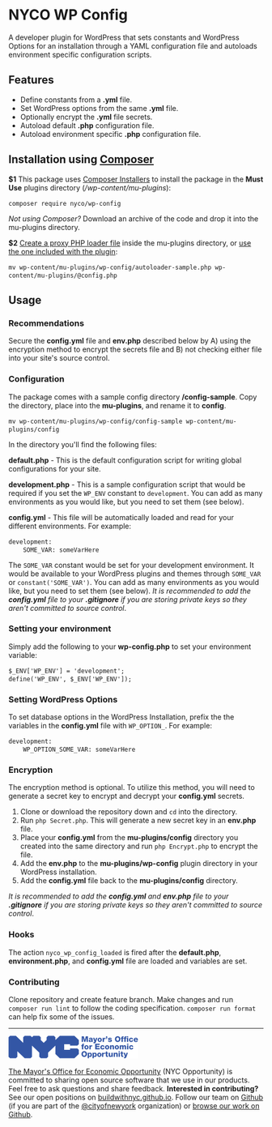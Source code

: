 # NYCO WP Config

A developer plugin for WordPress that sets constants and WordPress Options for an installation through a YAML configuration file and autoloads environment specific configuration scripts.

## Features

* Define constants from a **.yml** file.
* Set WordPress options from the same **.yml** file.
* Optionally encrypt the **.yml** file secrets.
* Autoload default **.php** configuration file.
* Autoload environment specific **.php** configuration file.

## Installation using [Composer](https://getcomposer.org/)

**$1** This package uses [Composer Installers](https://github.com/composer/installers) to install the package in the **Must Use** plugins directory (*/wp-content/mu-plugins*):

    composer require nyco/wp-config

*Not using Composer?* Download an archive of the code and drop it into the mu-plugins directory.

**$2** [Create a proxy PHP loader file](https://wordpress.org/support/article/must-use-plugins/#caveats) inside the mu-plugins directory, or [use the one included with the plugin](https://github.com/CityOfNewYork/wp-config/blob/master/autoloader-sample.php):

    mv wp-content/mu-plugins/wp-config/autoloader-sample.php wp-content/mu-plugins/@config.php

## Usage

### Recommendations

Secure the **config.yml** file and **env.php** described below by A) using the encryption method to encrypt the secrets file and B) not checking either file into your site's source control.

### Configuration

The package comes with a sample config directory **/config-sample**. Copy the directory, place into the **mu-plugins**, and rename it to **config**.

    mv wp-content/mu-plugins/wp-config/config-sample wp-content/mu-plugins/config

In the directory you'll find the following files:

**default.php** - This is the default configuration script for writing global configurations for your site.

**development.php** - This is a sample configuration script that would be required if you set the `WP_ENV` constant to `development`. You can add as many environments as you would like, but you need to set them (see below).

**config.yml** - This file will be automatically loaded and read for your different environments. For example:

    development:
        SOME_VAR: someVarHere

The `SOME_VAR` constant would be set for your development environment. It would be available to your WordPress plugins and themes through `SOME_VAR` or `constant('SOME_VAR')`. You can add as many environments as you would like, but you need to set them (see below). *It is recommended to add the **config.yml** file to your **.gitignore** if you are storing private keys so they aren't committed to source control*.

### Setting your environment

Simply add the following to your **wp-config.php** to set your environment variable:

    $_ENV['WP_ENV'] = 'development';
    define('WP_ENV', $_ENV['WP_ENV']);

### Setting WordPress Options

To set database options in the WordPress Installation, prefix the the variables in the **config.yml** file with `WP_OPTION_`. For example:

    development:
        WP_OPTION_SOME_VAR: someVarHere

### Encryption

The encryption method is optional. To utilize this method, you will need to  generate a secret key to encrypt and decrypt your **config.yml** secrets.

1. Clone or download the repository down and `cd` into the directory.
1. Run `php Secret.php`. This will generate a new secret key in an **env.php** file.
1. Place your **config.yml** from the **mu-plugins/config** directory you created into the same directory and run `php Encrypt.php` to encrypt the file.
1. Add the **env.php** to the **mu-plugins/wp-config** plugin directory in your WordPress installation.
1. Add the **config.yml** file back to the **mu-plugins/config** directory.

*It is recommended to add the **config.yml** and **env.php** file to your **.gitignore** if you are storing private keys so they aren't committed to source control*.

### Hooks

The action `nyco_wp_config_loaded` is fired after the **default.php**, **environment.php**, and **config.yml** file are loaded and variables are set.

### Contributing

Clone repository and create feature branch. Make changes and run `composer run lint` to follow the coding specification. `composer run format` can help fix some of the issues.

---

![The Mayor's Office for Economic Opportunity](NYCMOEO_SecondaryBlue256px.png)

[The Mayor's Office for Economic Opportunity](http://nyc.gov/opportunity) (NYC Opportunity) is committed to sharing open source software that we use in our products. Feel free to ask questions and share feedback. **Interested in contributing?** See our open positions on [buildwithnyc.github.io](http://buildwithnyc.github.io/). Follow our team on [Github](https://github.com/orgs/CityOfNewYork/teams/nycopportunity) (if you are part of the [@cityofnewyork](https://github.com/CityOfNewYork/) organization) or [browse our work on Github](https://github.com/search?q=nycopportunity).